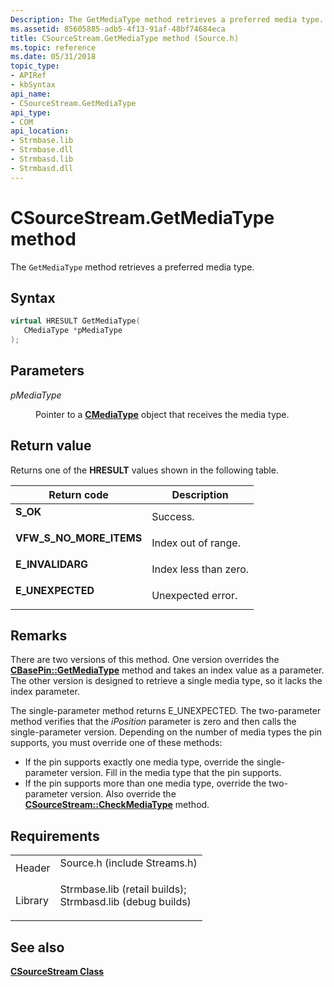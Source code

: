```yaml
---
Description: The GetMediaType method retrieves a preferred media type.
ms.assetid: 85605885-adb5-4f13-91af-48bf74684eca
title: CSourceStream.GetMediaType method (Source.h)
ms.topic: reference
ms.date: 05/31/2018
topic_type: 
- APIRef
- kbSyntax
api_name: 
- CSourceStream.GetMediaType
api_type: 
- COM
api_location: 
- Strmbase.lib
- Strmbase.dll
- Strmbasd.lib
- Strmbasd.dll
---
```


# CSourceStream.GetMediaType method

The `GetMediaType` method retrieves a preferred media type.

## Syntax


```C++
virtual HRESULT GetMediaType(
   CMediaType *pMediaType
);
```



## Parameters

<dl> <dt>

*pMediaType* 
</dt> <dd>

Pointer to a [**CMediaType**](cmediatype.md) object that receives the media type.

</dd> </dl>

## Return value

Returns one of the **HRESULT** values shown in the following table.



| Return code                                                                                            | Description                      |
|--------------------------------------------------------------------------------------------------------|----------------------------------|
| <dl> <dt>**S\_OK**</dt> </dl>                   | Success.<br/>              |
| <dl> <dt>**VFW\_S\_NO\_MORE\_ITEMS**</dt> </dl> | Index out of range.<br/>   |
| <dl> <dt>**E\_INVALIDARG**</dt> </dl>           | Index less than zero.<br/> |
| <dl> <dt>**E\_UNEXPECTED**</dt> </dl>           | Unexpected error.<br/>     |



 

## Remarks

There are two versions of this method. One version overrides the [**CBasePin::GetMediaType**](cbasepin-getmediatype.md) method and takes an index value as a parameter. The other version is designed to retrieve a single media type, so it lacks the index parameter.

The single-parameter method returns E\_UNEXPECTED. The two-parameter method verifies that the *iPosition* parameter is zero and then calls the single-parameter version. Depending on the number of media types the pin supports, you must override one of these methods:

-   If the pin supports exactly one media type, override the single-parameter version. Fill in the media type that the pin supports.
-   If the pin supports more than one media type, override the two-parameter version. Also override the [**CSourceStream::CheckMediaType**](csourcestream-checkmediatype.md) method.

## Requirements



|                    |                                                                                                                                                                                            |
|--------------------|--------------------------------------------------------------------------------------------------------------------------------------------------------------------------------------------|
| Header<br/>  | <dl> <dt>Source.h (include Streams.h)</dt> </dl>                                                                                    |
| Library<br/> | <dl> <dt>Strmbase.lib (retail builds); </dt> <dt>Strmbasd.lib (debug builds)</dt> </dl> |



## See also

<dl> <dt>

[**CSourceStream Class**](csourcestream.md)
</dt> </dl>

 

 




